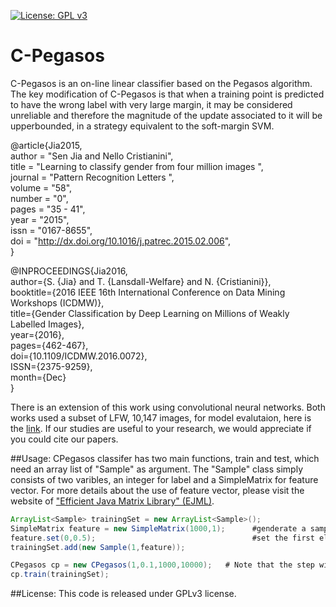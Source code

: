 

[![License: GPL v3](https://img.shields.io/badge/License-GPL%20v3-blue.svg)](https://www.gnu.org/licenses/gpl-3.0)
# C-Pegasos

C-Pegasos is an on-line linear classifier based on the Pegasos algorithm. The key modification of C-Pegasos is that when a
training point is predicted to have the wrong label with very large margin, it may be considered unreliable and 
therefore the magnitude of the update associated to it will be upperbounded, in a strategy equivalent to the
soft-margin SVM.

<!--For more datails please read my [blog](https://wilddata.wordpress.com/2017/06/03/first-blog-post/).--->

@article{Jia2015,  
author = "Sen Jia and Nello Cristianini",   
title = "Learning to classify gender from four million images ",   
journal = "Pattern Recognition Letters ",  
volume = "58",  
number = "0",  
pages = "35 - 41",  
year = "2015",  
issn = "0167-8655",  
doi = "http://dx.doi.org/10.1016/j.patrec.2015.02.006",  
}


@INPROCEEDINGS{Jia2016,  
author={S. {Jia} and T. {Lansdall-Welfare} and N. {Cristianini}},  
booktitle={2016 IEEE 16th International Conference on Data Mining Workshops (ICDMW)},  
title={Gender Classification by Deep Learning on Millions of Weakly Labelled Images},  
year={2016},  
pages={462-467},  
doi={10.1109/ICDMW.2016.0072},  
ISSN={2375-9259},  
month={Dec}  
}

There is an extension of this work using convolutional neural networks. Both works used a subset of LFW, 10,147 images, for model evalutaion, here is the [link](https://raw.githubusercontent.com/SenJia/C_Pegasos/master/LFW_sublist.txt). If our studies are useful to your research, we would appreciate if you could cite our papers.


##Usage:
CPegasos classifer has two main functions, train and test, which need an array list of "Sample" as argument. The "Sample" 
class simply consists of two varibles, an integer for label and a SimpleMatrix for feature vector. For  more details about the
use of feature vector, please visit the website of ["Efficient Java Matrix Library" (EJML)](https://code.google.com/p/efficient-java-matrix-library/).
```java
ArrayList<Sample> trainingSet = new ArrayList<Sample>();
SimpleMatrix feature = new SimpleMatrix(1000,1);      #genderate a sample point of length 1000
feature.set(0,0.5);                                   #set the first element to 0.5
trainingSet.add(new Sample(1,feature));

CPegasos cp = new CPegasos(1,0.1,1000,10000);   # Note that the step will not be clipped until 10,000 samples are trained
cp.train(trainingSet);
```
##License:
This code is released under GPLv3 license.
